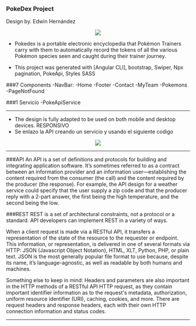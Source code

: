 ### PokeDex Project
Design by. Edwin Hernández

<p align=center>
	<img src="https://i.postimg.cc/bv6z3SCY/panda-logo.png)">
</p>

- Pokedex is a portable electronic encyclopedia that Pokémon Trainers carry with them to automatically record the tokens of all the various Pokémon species seen and caught during their trainer journey.

- This project was generated with [Angular CLI], bootstrap, Swiper, Npx pagination, PokeApi, Styles SASS

###7 Components
  -NavBar:
  -Home
  -Footer
  -Contact
  -MyTeam
  -Pokemons
  -PageNotFound

###1 Servicio
-PokeApiService


------------

- The design is fully adapted to be used on both mobile and desktop devices.  RESPONSIVO
- Se enlazo la API creando un servicio y usando el siguiente codigo
<p align=center>
	<img src="https://i.postimg.cc/NFd53GxB/servicio-capt.png">
</p>

------------

###API
An API is a set of definitions and protocols for building and integrating application software. It’s sometimes referred to as a contract between an information provider and an information user—establishing the content required from the consumer (the call) and the content required by the producer (the response). For example, the API design for a weather service could specify that the user supply a zip code and that the producer reply with a 2-part answer, the first being the high temperature, and the second being the low.

###REST
REST is a set of architectural constraints, not a protocol or a standard. API developers can implement REST in a variety of ways.

When a client request is made via a RESTful API, it transfers a representation of the state of the resource to the requester or endpoint. This information, or representation, is delivered in one of several formats via HTTP: JSON (Javascript Object Notation), HTML, XLT, Python, PHP, or plain text. JSON is the most generally popular file format to use because, despite its name, it’s language-agnostic, as well as readable by both humans and machines. 

Something else to keep in mind: Headers and parameters are also important in the HTTP methods of a RESTful API HTTP request, as they contain important identifier information as to the request's metadata, authorization, uniform resource identifier (URI), caching, cookies, and more. There are request headers and response headers, each with their own HTTP connection information and status codes.


------------
